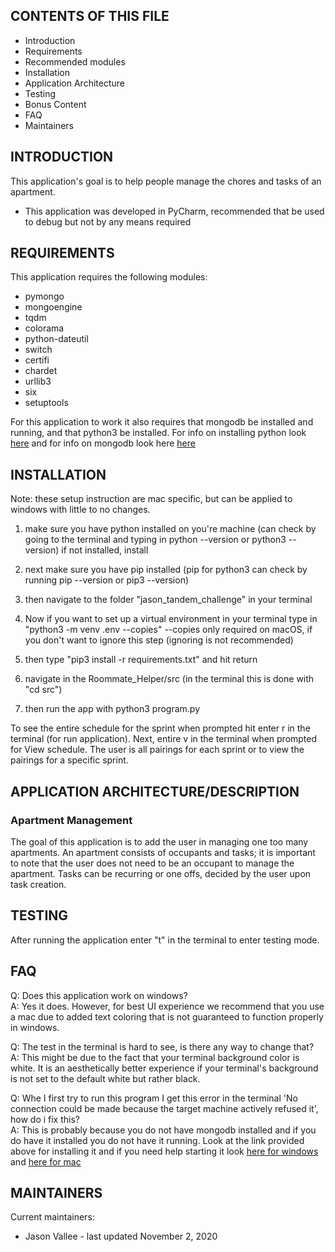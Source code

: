 CONTENTS OF THIS FILE
---------------------

 * Introduction
 * Requirements
 * Recommended modules
 * Installation
 * Application Architecture 
 * Testing
 * Bonus Content
 * FAQ
 * Maintainers
 
 
 INTRODUCTION
------------

This application's goal is to help people manage the chores and tasks of an apartment. 



 * This application was developed in PyCharm, recommended that be used to debug but not by any means required
   
   
REQUIREMENTS
------------

This application requires the following modules:

 * pymongo
 * mongoengine
 * tqdm
 * colorama
 * python-dateutil
 * switch
 * certifi
 * chardet
 * urllib3
 * six
 * setuptools 
 
 For this application to work it also requires that mongodb be installed and running, and that python3 be installed.
 For info on installing python look [here](https://realpython.com/installing-python/) and for info on mongodb look here
 [here](https://docs.mongodb.com/manual/administration/install-community/) 
 
 
 INSTALLATION
------------
 
Note: these setup instruction are mac specific, but can be applied to windows with little to no changes.
1. make sure you have python installed on you're machine (can check by going to the terminal and typing in python --version or python3 --version) if not installed, install 

2. next make sure you have pip installed (pip for python3 can check by running pip --version or pip3 --version)

3. then navigate to the folder "jason_tandem_challenge" in your terminal

4. Now if you want to set up a virtual environment 
in your terminal type in "python3 -m venv .env --copies" --copies only required on macOS, if you don't want to ignore 
this step (ignoring is not recommended) 

5. then type "pip3 install -r requirements.txt" and hit return

6. navigate in the Roommate_Helper/src (in the terminal this is done with "cd src")

7. then run the app with python3 program.py

To see the entire schedule for the sprint when prompted hit enter r in the terminal (for run application). Next, 
entire v in the terminal when prompted for View schedule. The user is all pairings for each sprint
or to view the pairings for a specific sprint. 

 
 
APPLICATION ARCHITECTURE/DESCRIPTION
------------
###  Apartment Management
The goal of this application is to add the user in managing one too many apartments. An apartment consists of occupants 
and tasks; it is important to note that the user does not need to be an occupant to manage the apartment. Tasks can be
recurring or one offs, decided by the user upon task creation. 



TESTING
------
After running the application enter "t" in the terminal to enter testing mode. 

FAQ
---

Q: Does this application work on windows? <br/>
A: Yes it does. However, for best UI experience we recommend that you use a mac due to added text coloring that is not 
guaranteed to function properly in windows.

Q: The test in the terminal is hard to see, is there any way to change that? <br/>
A: This might be due to the fact that your terminal background color is white. It is an aesthetically better 
experience if your terminal's background is not set to the default white but rather black. 

Q: Whe I first try to run this program I get this error in the terminal 'No connection could be made because the 
target machine actively refused it', how do i fix this? <br/>
A: This is probably because you do not have mongodb installed and if you do have it installed you do not have it 
running. Look at the link provided above for installing it and if you need help starting it look 
[here for windows](https://docs.mongodb.com/manual/tutorial/install-mongodb-on-windows/) and 
[here for mac](https://docs.mongodb.com/manual/tutorial/install-mongodb-on-os-x/)

MAINTAINERS
-----------

Current maintainers:
 * Jason Vallee - last updated November 2, 2020


 
 
 
 